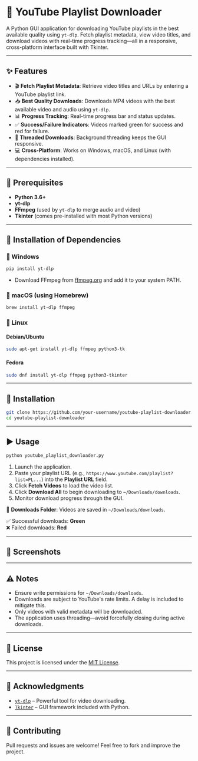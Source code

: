 # 🎵 YouTube Playlist Downloader

A Python GUI application for downloading YouTube playlists in the best available quality using `yt-dlp`. Fetch playlist metadata, view video titles, and download videos with real-time progress tracking—all in a responsive, cross-platform interface built with Tkinter.

---

## ✨ Features

- 🎬 **Fetch Playlist Metadata**: Retrieve video titles and URLs by entering a YouTube playlist link.
- 📥 **Best Quality Downloads**: Downloads MP4 videos with the best available video and audio using `yt-dlp`.
- 📊 **Progress Tracking**: Real-time progress bar and status updates.
- ✅ **Success/Failure Indicators**: Videos marked green for success and red for failure.
- 🔄 **Threaded Downloads**: Background threading keeps the GUI responsive.
- 💻 **Cross-Platform**: Works on Windows, macOS, and Linux (with dependencies installed).

---

## 🧰 Prerequisites

- **Python 3.6+**
- **yt-dlp**
- **FFmpeg** (used by `yt-dlp` to merge audio and video)
- **Tkinter** (comes pre-installed with most Python versions)

---

## 🧪 Installation of Dependencies

### 🔵 Windows

```bash
pip install yt-dlp
```

- Download FFmpeg from [ffmpeg.org](https://ffmpeg.org/) and add it to your system PATH.

### 🍎 macOS (using Homebrew)

```bash
brew install yt-dlp ffmpeg
```

### 🐧 Linux

#### Debian/Ubuntu

```bash
sudo apt-get install yt-dlp ffmpeg python3-tk
```

#### Fedora

```bash
sudo dnf install yt-dlp ffmpeg python3-tkinter
```

---

## 🚀 Installation

```bash
git clone https://github.com/your-username/youtube-playlist-downloader.git
cd youtube-playlist-downloader
```

---

## ▶️ Usage

```bash
python youtube_playlist_downloader.py
```

1. Launch the application.
2. Paste your playlist URL (e.g., `https://www.youtube.com/playlist?list=PL...`) into the **Playlist URL** field.
3. Click **Fetch Videos** to load the video list.
4. Click **Download All** to begin downloading to `~/Downloads/downloads`.
5. Monitor download progress through the GUI.

📁 **Downloads Folder**: Videos are saved in `~/Downloads/downloads`.

✅ Successful downloads: **Green**  
❌ Failed downloads: **Red**

---

## 📸 Screenshots

<!-- Add screenshots here -->

---

## ⚠️ Notes

- Ensure write permissions for `~/Downloads/downloads`.
- Downloads are subject to YouTube's rate limits. A delay is included to mitigate this.
- Only videos with valid metadata will be downloaded.
- The application uses threading—avoid forcefully closing during active downloads.

---

## 📄 License

This project is licensed under the [MIT License](LICENSE).

---

## 🙏 Acknowledgments

- [`yt-dlp`](https://github.com/yt-dlp/yt-dlp) – Powerful tool for video downloading.
- [`Tkinter`](https://docs.python.org/3/library/tkinter.html) – GUI framework included with Python.

---

## 🤝 Contributing

Pull requests and issues are welcome! Feel free to fork and improve the project.
